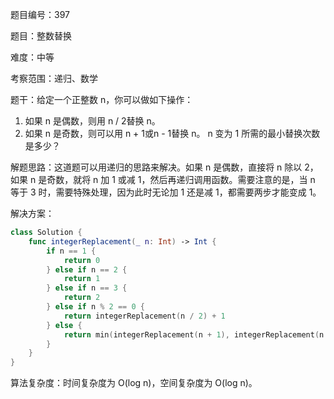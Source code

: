 题目编号：397

题目：整数替换

难度：中等

考察范围：递归、数学

题干：给定一个正整数 n，你可以做如下操作：

1. 如果 n 是偶数，则用 n / 2替换 n。
2. 如果 n 是奇数，则可以用 n + 1或n - 1替换 n。
   n 变为 1 所需的最小替换次数是多少？

解题思路：这道题可以用递归的思路来解决。如果 n 是偶数，直接将 n 除以 2，如果 n 是奇数，就将 n 加 1 或减 1，然后再递归调用函数。需要注意的是，当 n 等于 3 时，需要特殊处理，因为此时无论加 1 还是减 1，都需要两步才能变成 1。

解决方案：

```swift
class Solution {
    func integerReplacement(_ n: Int) -> Int {
        if n == 1 {
            return 0
        } else if n == 2 {
            return 1
        } else if n == 3 {
            return 2
        } else if n % 2 == 0 {
            return integerReplacement(n / 2) + 1
        } else {
            return min(integerReplacement(n + 1), integerReplacement(n - 1)) + 1
        }
    }
}
```

算法复杂度：时间复杂度为 O(log n)，空间复杂度为 O(log n)。
